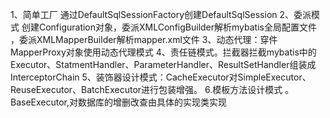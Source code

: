 1、简单工厂 通过DefaultSqlSessionFactory创建DefaultSqlSession 
2、委派模式 创建Configuration对象，委派XMLConfigBuilder解析mybatis全局配置文件 ，委派XMLMapperBuilder解析mapper.xml文件 
3、动态代理：穿件MapperProxy对象使用动态代理模式 
4、责任链模式。拦截器拦截mybatis中的Executor、StatmentHandler、ParameterHandler、ResultSetHandler组装成InterceptorChain 
5、装饰器设计模式：CacheExecutor对SimpleExecutor、ReuseExecutor、BatchExecutor进行包装增强。 
6.模板方法设计模式 。BaseExecutor,对数据库的增删改查由具体的实现类实现